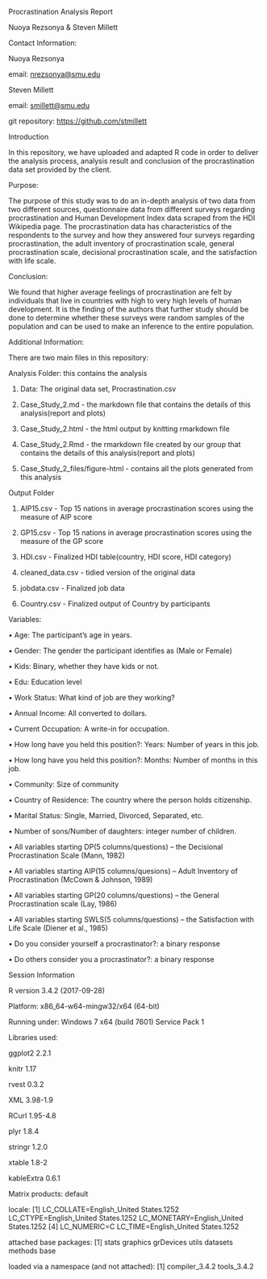 
Procrastination Analysis Report

Nuoya Rezsonya & Steven Millett

Contact Information:

Nuoya Rezsonya

email: nrezsonya@smu.edu


Steven Millett

email: smillett@smu.edu

git repository: https://github.com/stmillett

Introduction

In this repository, we have uploaded and adapted R code in order to deliver the analysis process, analysis result and conclusion of the procrastination data set provided by the client.

Purpose:

The purpose of this study was to do an in-depth analysis of two data from two different sources, questionnaire data from different surveys regarding procrastination and Human Development Index data scraped from the HDI Wikipedia page. The procrastination data has characteristics of the respondents to the survey and how they answered four surveys regarding procrastination, the adult inventory of procrastination scale, general procrastination scale, decisional procrastination scale, and the satisfaction with life scale. 

Conclusion:

We found that higher average feelings of procrastination are felt by individuals that live in countries with high to very high levels of human development. It is the finding of the authors that further study should be done to determine whether these surveys were random samples of the population and can be used to make an inference to the entire population. 

Additional Information:

There are two main files in this repository:

Analysis Folder: this contains the analysis 

1. Data: The original data set, Procrastination.csv 

2. Case_Study_2.md - the markdown file that contains the details of this analysis(report and plots)

3. Case_Study_2.html - the html output by knitting rmarkdown file

4. Case_Study_2.Rmd - the rmarkdown file created by our group that contains the details of this analysis(report and plots)

5. Case_Study_2_files/figure-html - contains all the plots generated from this analysis

Output Folder

1. AIP15.csv - Top 15 nations in average procrastination scores using the measure of AIP score

2. GP15.csv - Top 15 nations in average procrastination scores using the measure of the GP score

3. HDI.csv - Finalized HDI table(country, HDI score, HDI category)

4. cleaned_data.csv - tidied version of the original data

5. jobdata.csv - Finalized job data

6. Country.csv - Finalized output of Country by participants

Variables:

• Age: The participant’s age in years.

• Gender: The gender the participant identifies as (Male or Female)

• Kids: Binary, whether they have kids or not.

• Edu: Education level

• Work Status: What kind of job are they working?

• Annual Income: All converted to dollars.

• Current Occupation: A write-in for occupation.

• How long have you held this position?: Years: Number of years in this job.

• How long have you held this position?: Months: Number of months in this job.

• Community: Size of community

• Country of Residence: The country where the person holds citizenship.

• Marital Status: Single, Married, Divorced, Separated, etc.

• Number of sons/Number of daughters: integer number of children.

• All variables starting DP(5 columns/questions) – the Decisional Procrastination Scale (Mann, 1982)

• All variables starting AIP(15 columns/quesions) – Adult Inventory of Procrastination (McCown & Johnson, 1989)

• All variables starting GP(20 columns/questions) – the General Procrastination scale (Lay, 1986)

• All variables starting SWLS(5 columns/questions) – the Satisfaction with Life Scale (Diener et al., 1985)

• Do you consider yourself a procrastinator?: a binary response

• Do others consider you a procrastinator?: a binary response


Session Information

R version 3.4.2 (2017-09-28)

Platform: x86_64-w64-mingw32/x64 (64-bit)

Running under: Windows 7 x64 (build 7601) Service Pack 1

Libraries used:

ggplot2 2.2.1 

knitr 1.17

rvest 0.3.2

XML 3.98-1.9

RCurl 1.95-4.8

plyr 1.8.4

stringr 1.2.0

xtable 1.8-2

kableExtra 0.6.1

Matrix products: default

locale:
[1] LC_COLLATE=English_United States.1252  LC_CTYPE=English_United States.1252    LC_MONETARY=English_United States.1252
[4] LC_NUMERIC=C                           LC_TIME=English_United States.1252    

attached base packages:
[1] stats     graphics  grDevices utils     datasets  methods   base     

loaded via a namespace (and not attached):
[1] compiler_3.4.2 tools_3.4.2   

